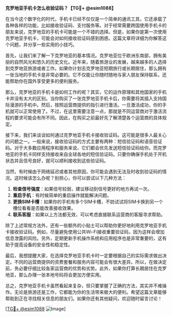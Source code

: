 **克罗地亚手机卡怎么收验证码？【TG💪+ @esim1088】**

在当今这个数字化的时代，手机卡已经不仅仅是一个简单的通讯工具，它还承载了各种各样的功能，比如接收验证码、支付服务等。对于经常需要跨国使用手机卡的朋友来说，克罗地亚的手机卡可能是一个不错的选择。但是，如果你是第一次使用克罗地亚手机卡，可能会对如何接收验证码感到困惑。这篇文章将详细为你解答这个问题，并分享一些实用的小技巧。

首先，让我们来了解一下克罗地亚的基本情况。克罗地亚位于欧洲东南部，拥有美丽的自然风光和悠久的历史文化。近年来，随着旅游业的发展，越来越多的人选择到克罗地亚旅游或者工作。如果你计划去克罗地亚短期旅行或长期居住，那么拥有一张当地的手机卡是非常必要的。它不仅能让你随时随地与家人朋友保持联系，还能帮助你在国外享受更多的便利服务。

那么，克罗地亚的手机卡是如何工作的呢？其实，它的运作原理和其他国家的手机卡并没有太大的区别。当你购买了一张克罗地亚手机卡后，你需要将其插入支持国际漫游的手机中。然后，按照运营商提供的指引进行激活。一旦激活成功，你的手机就可以正常使用了。不过，在这里需要注意一点，那就是不同运营商对于激活流程的要求可能会有所不同。因此，在购买之前最好先了解清楚各个运营商的具体规定。

接下来，我们来谈谈如何通过克罗地亚手机卡接收验证码。这可能是很多人最关心的问题之一。一般来说，接收验证码的方式主要有两种：短信验证码和语音验证码。对于大多数应用程序和服务来说，它们都会优先发送短信验证码给你。而克罗地亚的手机卡同样支持接收来自全球各地的短信验证码。只要你确保手机处于开机状态并且信号良好，就可以顺利接收到这些验证码。

当然，有时候由于网络延迟或者其他原因，你可能会遇到无法及时收到验证码的情况。这时候该怎么办呢？别担心，你可以尝试以下几种方法：

1. **检查信号强度**：如果信号较弱，建议移动到信号更好的地方再试一次。
2. **重启手机**：有时候简单的重启操作就能解决问题。
3. **更换SIM卡槽**：如果你的手机有多个SIM卡槽，不妨试试将SIM卡换到另一个槽位看看是否能改善接收效果。
4. **联系客服**：如果以上方法都无效，可以考虑直接联系运营商的客服寻求帮助。

除了上述常规方法外，还有一些额外的小贴士可以帮助你更好地利用克罗地亚手机卡接收验证码。例如，尽量避免使用公共Wi-Fi接收重要验证码，因为这样会增加信息泄露的风险。另外，定期更新手机操作系统和应用程序也是非常重要的，这有助于提高设备的安全性和稳定性。

最后，我想提醒大家，在选择克罗地亚手机卡时一定要根据自己的实际需求做出决定。不同的运营商提供的资费套餐和服务内容可能会有很大差异。所以，在做决定前，务必要仔细比较各家运营商的优势和劣势。此外，如果你打算长期居住在克罗地亚，那么办理一张本地号码将会更加方便实用。

总之，克罗地亚手机卡虽然看起来复杂，但只要掌握了正确的方法，其实并不难操作。无论是旅游还是工作，它都能为你的生活带来极大的便利。希望这篇文章能够帮助到正在寻找相关信息的朋友们。如果你还有其他疑问，欢迎随时留言讨论！

[[TG💪+ @esim1088](https://t.me/s/esim1088) ![Image](https://i.postimg.cc/4NQfJmqS/Snipaste-2025-05-13-00-14-12.png)]